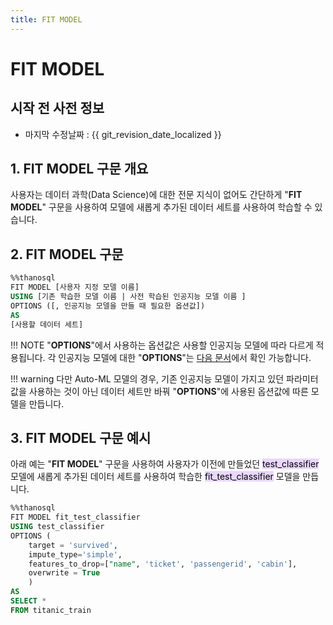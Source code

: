 ```yaml
---
title: FIT MODEL
---
```


# __FIT MODEL__

## 시작 전 사전 정보

- 마지막 수정날짜 : {{ git_revision_date_localized }}

## __1. FIT MODEL 구문 개요__ 

사용자는 데이터 과학(Data Science)에 대한 전문 지식이 없어도 간단하게 "__FIT MODEL__" 구문을 사용하여 모델에 새롭게 추가된 데이터 세트를 사용하여 학습할 수 있습니다.

## __2. FIT MODEL 구문__
```sql
%%thanosql
FIT MODEL [사용자 지정 모델 이름]
USING [기존 학습한 모델 이름 | 사전 학습된 인공지능 모델 이름 ]
OPTIONS ([, 인공지능 모델을 만들 때 필요한 옵션값])
AS
[사용할 데이터 세트]
``` 
!!! NOTE
    "__OPTIONS__"에서 사용하는 옵션값은 사용할 인공지능 모델에 따라 다르게 적용됩니다. 각 인공지능 모델에 대한 "__OPTIONS__"는 [다음 문서](/how-to_guides/OPTIONS/)에서 확인 가능합니다.

!!! warning
    다만 Auto-ML 모델의 경우, 기존 인공지능 모델이 가지고 있던 파라미터 값을 사용하는 것이 아닌 데이터 세트만 바꿔 "__OPTIONS__"에 사용된 옵션값에 따른 모델을 만듭니다.

## __3. FIT MODEL 구문 예시__
아래 예는 "__FIT MODEL__" 구문을 사용하여 사용자가 이전에 만들었던 <mark style="background-color:#E9D7FD ">test_classifier</mark> 모델에 새롭게 추가된 데이터 세트를 사용하여 학습한  <mark style="background-color:#E9D7FD ">fit_test_classifier</mark> 모델을 만듭니다.

```sql
%%thanosql
FIT MODEL fit_test_classifier
USING test_classifier
OPTIONS (
    target = 'survived',
    impute_type='simple',
    features_to_drop=["name", 'ticket', 'passengerid', 'cabin'],
    overwrite = True
    )
AS
SELECT *
FROM titanic_train
```
